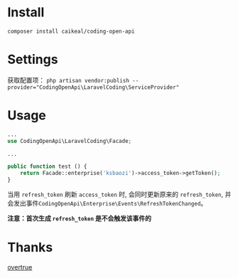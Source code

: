 # Install
`composer install caikeal/coding-open-api`

# Settings
获取配置项：
`php artisan vendor:publish --provider="CodingOpenApi\LaravelCoding\ServiceProvider"`

# Usage
```php
...
use CodingOpenApi\LaravelCoding\Facade;

...

public function test () {
    return Facade::enterprise('ksbaozi')->access_token->getToken();
}
```

当用 `refresh_token` 刷新 `access_token` 时, 会同时更新原来的 `refresh_token`, 并会发出事件`CodingOpenApi\Enterprise\Events\RefreshTokenChanged`。

**注意：首次生成 `refresh_token` 是不会触发该事件的**

# Thanks
[overtrue](https://github.com/overtrue)
